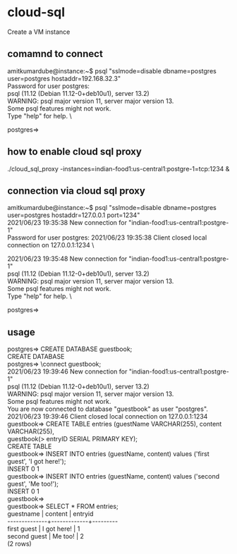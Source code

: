 # cloud-sql

Create a VM instance

## comamnd to connect
amitkumardube@instance:~$ psql "sslmode=disable dbname=postgres user=postgres hostaddr=192.168.32.3" \
Password for user postgres: \
psql (11.12 (Debian 11.12-0+deb10u1), server 13.2) \
WARNING: psql major version 11, server major version 13. \
         Some psql features might not work. \
Type "help" for help. \

postgres=> 

## how to enable cloud sql proxy
./cloud_sql_proxy -instances=indian-food1:us-central1:postgre-1=tcp:1234 & 

##  connection via cloud sql proxy
amitkumardube@instance:~$ psql "sslmode=disable dbname=postgres user=postgres hostaddr=127.0.0.1 port=1234" \
2021/06/23 19:35:38 New connection for "indian-food1:us-central1:postgre-1" \
Password for user postgres: 2021/06/23 19:35:38 Client closed local connection on 127.0.0.1:1234 \

2021/06/23 19:35:48 New connection for "indian-food1:us-central1:postgre-1" \
psql (11.12 (Debian 11.12-0+deb10u1), server 13.2) \
WARNING: psql major version 11, server major version 13. \
         Some psql features might not work. \
Type "help" for help. \

postgres=> 

## usage

postgres=> CREATE DATABASE guestbook; \
CREATE DATABASE \
postgres=> \connect guestbook; \
2021/06/23 19:39:46 New connection for "indian-food1:us-central1:postgre-1" \
psql (11.12 (Debian 11.12-0+deb10u1), server 13.2) \
WARNING: psql major version 11, server major version 13. \
         Some psql features might not work. \
You are now connected to database "guestbook" as user "postgres". \
2021/06/23 19:39:46 Client closed local connection on 127.0.0.1:1234 \
guestbook=> CREATE TABLE entries (guestName VARCHAR(255), content VARCHAR(255), \
guestbook(>                         entryID SERIAL PRIMARY KEY); \
CREATE TABLE \
guestbook=> INSERT INTO entries (guestName, content) values ('first guest', 'I got here!'); \
INSERT 0 1 \
guestbook=> INSERT INTO entries (guestName, content) values ('second guest', 'Me too!'); \
INSERT 0 1 \
guestbook=> \
guestbook=> SELECT * FROM entries; \
  guestname   |   content   | entryid \
--------------+-------------+--------- \
 first guest  | I got here! |       1 \
 second guest | Me too!     |       2 \
(2 rows)
